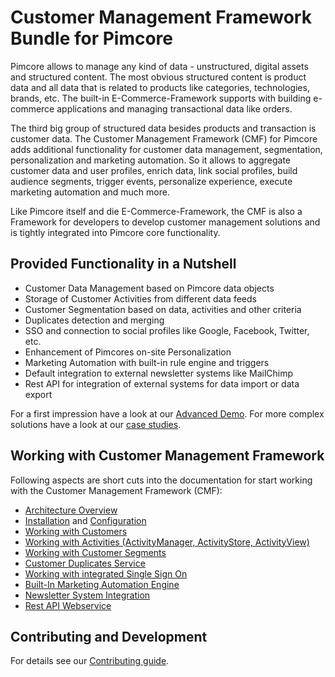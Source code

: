 # Customer Management Framework Bundle for Pimcore

Pimcore allows to manage any kind of data - unstructured, digital assets and structured content. The most obvious 
structured content is product data and all data that is related to products like categories, technologies, brands, etc. 
The built-in E-Commerce-Framework supports with building e-commerce applications and managing transactional data like 
orders.

The third big group of structured data besides products and transaction is customer data. 
The Customer Management Framework (CMF) for Pimcore adds additional functionality  for customer data management, 
segmentation, personalization and marketing automation. So it allows to aggregate customer data and user profiles, 
enrich data, link social profiles, build audience segments, trigger events, personalize experience, execute marketing 
automation and much more.

Like Pimcore itself and die E-Commerce-Framework, the CMF is also a Framework for developers to develop customer management
solutions and is tightly integrated into Pimcore core functionality. 

## Provided Functionality in a Nutshell
- Customer Data Management based on Pimcore data objects 
- Storage of Customer Activities from different data feeds
- Customer Segmentation based on data, activities and other criteria
- Duplicates detection and merging
- SSO and connection to social profiles like Google, Facebook, Twitter, etc. 
- Enhancement of Pimcores on-site Personalization
- Marketing Automation with built-in rule engine and triggers
- Default integration to external newsletter systems like MailChimp
- Rest API for integration of external systems for data import or data export

For a first impression have a look at our [Advanced Demo](https://demo-advanced.pimcore.org/). For more complex solutions
have a look at our [case studies](https://pimcore.com/en/customers).


## Working with Customer Management Framework 

Following aspects are short cuts into the documentation for start working with the Customer Management Framework (CMF): 

* [Architecture Overview](./doc/01_Architecture-Overview.md)
* [Installation](./doc/02_Installation.md) and [Configuration](./doc/03_Configuration.md)
* [Working with Customers](./doc/05_Working-with-Customers.md)
* [Working with Activities (ActivityManager, ActivityStore, ActivityView)](./doc/09_Activities.md)
* [Working with Customer Segments](./doc/11_CustomerSegments.md)
* [Customer Duplicates Service](./doc/15_CustomerDuplicatesService.md)
* [Working with integrated Single Sign On](./doc/18_Single_Sign_On.md)
* [Built-In Marketing Automation Engine](./doc/22_ActionTrigger.md)
* [Newsletter System Integration](./doc/24_NewsletterSync.md)
* [Rest API Webservice](./doc/26_Webservice.md)


## Contributing and Development

For details see our [Contributing guide](CONTRIBUTING.md).